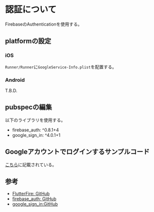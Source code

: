# 認証について
FirebaseのAuthenticationを使用する。

## platformの設定
### iOS
`Runner/Runner`に`GoogleService-Info.plist`を配置する。

### Android
T.B.D.

## pubspecの編集
以下のライブラリを使用する。
- firebase_auth: ^0.8.1+4
- google_sign_in: ^4.0.1+1

## Googleアカウントでログインするサンプルコード
[こちら](https://github.com/flutter/plugins/tree/master/packages/firebase_auth)に記載されている。

## 参考
- [FlutterFire: GitHub](https://github.com/flutter/plugins/blob/master/FlutterFire.md)
- [firebase_auth: GitHub](https://github.com/flutter/plugins/tree/master/packages/firebase_auth)
- [google_sign_in:GitHub](https://github.com/flutter/plugins/tree/master/packages/google_sign_in)